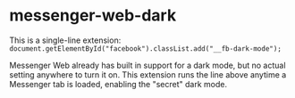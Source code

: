 # messenger-web-dark

This is a single-line extension:
  `document.getElementById("facebook").classList.add("__fb-dark-mode");`
  
Messenger Web already has built in support for a dark mode, but no actual setting anywhere to turn it on. This extension runs the line above anytime a Messenger tab is loaded, enabling the "secret" dark mode.
